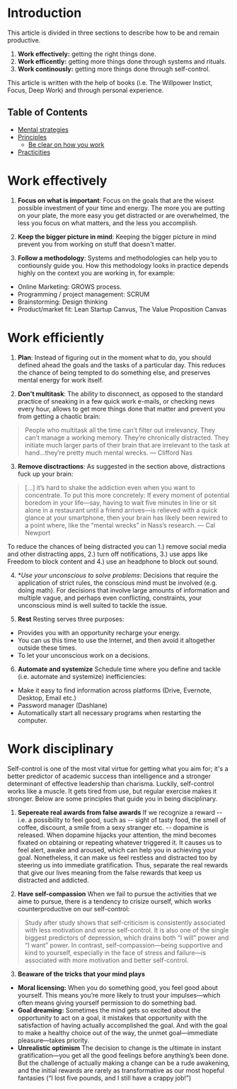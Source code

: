 # Introduction
This article is divided in three sections to describe how to be and remain productive.
1. **Work effectively:** getting the right things done. 
2. **Work efficently:**  getting more things done through systems and rituals. 
3. **Work continously:** getting more things done through self-control.

This article is written with the help of books (i.e. The Willpower Instict, Focus, Deep Work) and through personal experience. 

## Table of Contents
- [Mental strategies](#Mental-strategies)
- [Principles](#Principles)
  * [Be clear on how you work](#Be-clear-on-how-you-work)
- [Practicities](#habits)


# Work effectively
1. **Focus on what is important**: 
Focus on the goals that are the wisest possible investment of your time and energy. The more you are putting on your plate, the more easy you get distracted or are overwhelmed, the less you focus on what matters, and the less you accomplish.

2. **Keep the bigger picture in mind**: 
Keeping the bigger picture in mind prevent you from working on stuff that doesn't matter.

3. **Follow a methodology**:
Systems and methodologies can help you to contiounsly guide you. How this methodology looks in practice depends highly on the context you are working in, for example:
- Online Marketing: GROWS process. 
- Programming / project management: SCRUM
- Brainstorming: Design thinking
- Product/market fit: Lean Startup Canvus, The Value Proposition Canvas

# Work efficiently
1. **Plan**:
Instead of figuring out in the moment what to do, you should defined ahead the goals and the tasks of a particular day. This reduces the chance of being tempted to do something else, and preserves mental energy for work itself.

2. **Don't multitask**:
The ability to disconnect, as opposed to the standard practice of sneaking in a few quick work e-mails, or checking news every hour, allows to get more things done that matter and prevent you from getting a chaotic brain: 
> People who multitask all the time can’t filter out irrelevancy. They can’t manage a working memory. They’re chronically distracted. They initiate much larger parts of their brain that are irrelevant to the task at hand…they’re pretty much mental wrecks. — Clifford Nas

3. **Remove disctractions**:
As suggested in the section above, distractions fuck up your brain:
> [...] it’s hard to shake the addiction even when you want to concentrate. To put this more concretely: If every moment of potential boredom in your life—say, having to wait five minutes in line or sit alone in a restaurant until a friend arrives—is relieved with a quick glance at your smartphone, then your brain has likely been rewired to a point where, like the “mental wrecks” in Nass’s research. — Cal Newport

To reduce the chances of being distracted you can 1.) remove social media and other distracting apps, 2.) turn off notifications, 3.) use apps like Freedom to block content and 4.) use an headphone to block out sound. 

4. **Use your unconscious to solve problems*:
Decisions that require the application of strict rules, the conscious mind must be involved (e.g. doing math). For decisions that involve large amounts of information and multiple vague, and perhaps even conflicting, constraints, your unconscious mind is well suited to tackle the issue.

5. **Rest**
Resting serves three purposes:
- Provides you with an opportunity recharge your energy.
- You can us this time to use the Internet, and then avoid it altogether outside these times. 
- To let your unconscious work on a decisions. 

6. **Automate and systemize**
Schedule time where you define and tackle (i.e. automate and systemize) inefficiencies: 
* Make it easy to find information across platforms (Drive, Evernote, Desktop, Email etc.)
* Password manager (Dashlane)
* Automatically start all necessary programs when restarting the computer.

# Work disciplinary
Self-control is one of the most vital virtue for getting what you aim for; it's a better predictor of academic success than intelligence and a stronger determinant of effective leadership than charisma. Luckily, self-control works like a muscle. It gets tired from use, but regular exercise makes it stronger. Below are some principles that guide you in being disciplinary. 

1. **Sepereate real awards from false awards**
If we recognize a reward -- i.e. a possibility to feel good, such as -- sight of tasty food, the smell of coffee, discount, a smile from a sexy stranger etc. -- dopamine is released. When dopamine hijacks your attention, the mind becomes fixated on obtaining or repeating whatever triggered it. It causes us to feel alert, awake and aroused, which can help you in achieving your goal. Nonetheless, it can make us feel restless and distracted too by steering us into immediate gratification. Thus, separate the real rewards that give our lives meaning from the false rewards that keep us distracted and addicted.
    
2. **Have self-compassion**
When we fail to pursue the activities that we aime to pursue, there is a tendency to crisize ourself, which works counterproductive on our self-control:
> Study after study shows that self-criticism is consistently associated with less motivation and worse self-control. It is also one of the single biggest predictors of depression, which drains both “I will” power and “I want” power. In contrast, self-compassion—being supportive and kind to yourself, especially in the face of stress and failure—is associated with more motivation and better self-control.
    
3. **Beaware of the tricks that your mind plays**
- **Moral licensing:** When you do something good, you feel good about yourself. This means you’re more likely to trust your impulses—which often means giving yourself permission to do something bad.
- **Goal dreaming:** Sometimes the mind gets so excited about the opportunity to act on a goal, it mistakes that opportunity with the satisfaction of having actually accomplished the goal. And with the goal to make a healthy choice out of the way, the unmet goal—immediate pleasure—takes priority.
- **Unrealistic optimism** The decision to change is the ultimate in instant gratification—you get all the good feelings before anything’s been done. But the challenge of actually making a change can be a rude awakening, and the initial rewards are rarely as transformative as our most hopeful fantasies (“I lost five pounds, and I still have a crappy job!”)

